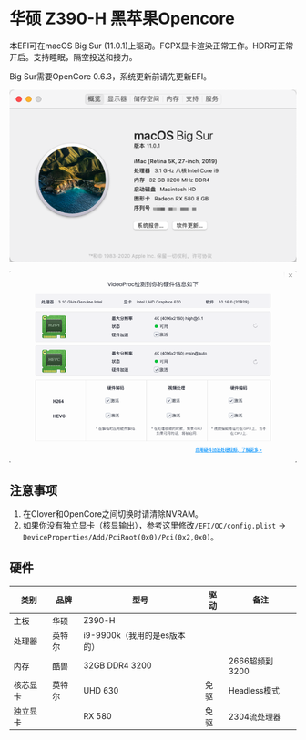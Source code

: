 # 华硕 Z390-H 黑苹果Opencore
本EFI可在macOS Big Sur (11.0.1)上驱动。FCPX显卡渲染正常工作。HDR可正常开启。支持睡眠，隔空投送和接力。

Big Sur需要OpenCore 0.6.3，系统更新前请先更新EFI。

![img1.png](img/img1.png)

![img2.png](img/img2.png)

## 注意事项
1. 在Clover和OpenCore之间切换时请清除NVRAM。
3. 如果你没有独立显卡（核显输出），参考[这里](https://dortania.github.io/OpenCore-Desktop-Guide/config.plist/skylake.html#add_1)修改`/EFI/OC/config.plist` -> `DeviceProperties/Add/PciRoot(0x0)/Pci(0x2,0x0)`。

## 硬件
| 类别 | 品牌 | 型号 | 驱动 | 备注 |
|-----|-----|-----|-----|-----|
| 主板 | 华硕 | Z390-H | | |
| 处理器 | 英特尔 | i9-9900k（我用的是es版本的） |  | |
| 内存 | 酷兽 | 32GB DDR4 3200 |  | 2666超频到3200 |
| 核芯显卡 | 英特尔 | UHD 630 | 免驱 | Headless模式 |
| 独立显卡 |  | RX 580 | 免驱 | 2304流处理器 |


